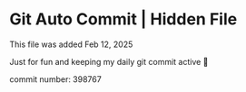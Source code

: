 # Git Auto Commit | Hidden File

This file was added Feb 12, 2025

Just for fun and keeping my daily git commit active 🤪

commit number: 398767
